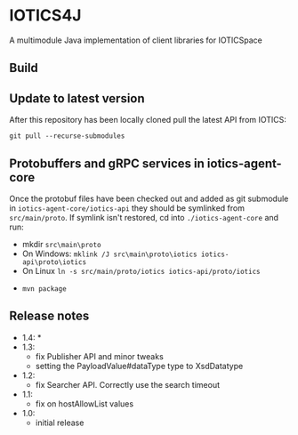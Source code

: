 # IOTICS4J

A multimodule Java implementation of client libraries for IOTICSpace

## Build

## Update to latest version

After this repository has been locally cloned pull the latest API from IOTICS: 

`git pull --recurse-submodules`

## Protobuffers and gRPC services in iotics-agent-core

Once the protobuf files have been checked out and added as git submodule in `iotics-agent-core/iotics-api` 
they should be symlinked from `src/main/proto`.
If symlink isn't restored, cd into `./iotics-agent-core` and run:
- mkdir `src\main\proto`
- On Windows: `mklink /J src\main\proto\iotics iotics-api\proto\iotics`
- On Linux `ln -s src/main/proto/iotics iotics-api/proto/iotics`

* `mvn package`

## Release notes

* 1.4:
  * 
* 1.3: 
  * fix Publisher API and minor tweaks
  * setting the PayloadValue#dataType type to XsdDatatype
* 1.2: 
  * fix Searcher API. Correctly use the search timeout
* 1.1: 
  * fix on hostAllowList values
* 1.0: 
  * initial release
